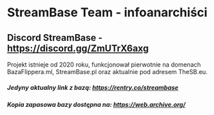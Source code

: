 # StreamBase Team - infoanarchiści
## Discord StreamBase - https://discord.gg/ZmUTrX6axg 
Projekt istnieje od 2020 roku, funkcjonował pierwotnie na domenach BazaFlippera.ml, StreamBase.pl oraz aktualnie pod adresem TheSB.eu.

##### Jedyny aktualny link z bazą: https://rentry.co/streambase
##### Kopia zapasowa bazy dostępna na: https://web.archive.org/
